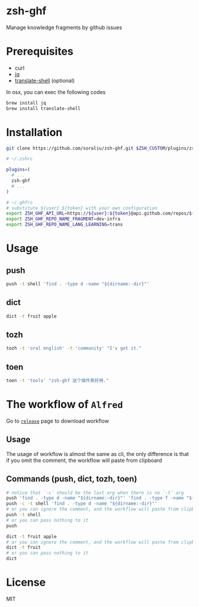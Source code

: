 # zsh-ghf

Manage knowledge fragments by github issues

# Prerequisites

- curl
- [jq](https://stedolan.github.io/jq/download)
- [translate-shell](https://github.com/soimort/translate-shell#installation) (optional)

In osx, you can exec the following codes

```bash
brew install jq
brew install translate-shell
```

# Installation

```bash
git clone https://github.com/soraliu/zsh-ghf.git $ZSH_CUSTOM/plugins/zsh-ghf
```

```bash
# ~/.zshrc

plugins=(
  # ...
  zsh-ghf
  # ...
)

# ~/.ghfrc
# substitute ${user} ${token} with your own configuration
export ZSH_GHF_API_URL=https://${user}:${token}@api.github.com/repos/${user}
export ZSH_GHF_REPO_NAME_FRAGMENT=dev-infra
export ZSH_GHF_REPO_NAME_LANG_LEARNING=trans
```

# Usage

## push

```bash
push -t shell 'find . -type d -name "${dirname:-dir}"'
```

## dict

```bash
dict -t fruit apple
```

## tozh

```bash
tozh -t 'oral english' -t 'community' "I'v got it."
```

## toen

```bash
toen -t 'tools' "zsh-ghf 这个插件真好用."
```

# The workflow of `Alfred`

Go to [`release`](https://github.com/soraliu/zsh-ghf/releases) page to download workflow


## Usage

The usage of workflow is almost the same as cli, the only difference is that if you omit the comment, the workflow will paste from clipboard

## Commands (push, dict, tozh, toen)

```bash
# notice that `-c` should be the last arg when there is no `-t` arg
push 'find . -type d -name "${dirname:-dir}"' 'find . -type f -name "${filename:-*.ts}"' -c
push -c -t shell 'find . -type d -name "${dirname:-dir}"'
# or you can ignore the comment, and the workflow will paste from clipboard
push -t shell
# or you can pass nothing to it
push

dict -t fruit apple
# or you can ignore the comment, and the workflow will paste from clipboard
dict -t fruit
# or you can pass nothing to it
dict
```

# License

MIT
